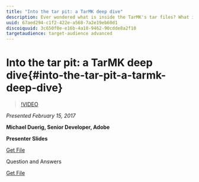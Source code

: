 ```yaml
---
title: "Into the tar pit: a TarMK deep dive"
description: Ever wondered what is inside the TarMK's tar files? What is a segment and what is a record? How segment store garbage collection works and why (or why not)? This session will answer these questions and many more. It will shed light on the inner working of the TarMK, its system requirements and performance characteristics. It will help participants to better understand and diagnose the cause of common problems and present tools and techniques for diagnosing and debugging. Finally there will be a preview of what new features and enhancements we are currently working on.
uuid: 67aed294-c1f2-422e-a568-7a2e19eb60d1
discoiquuid: 3c650f0e-e16b-4a18-9462-90cdde8a2f10
targetaudience: target-audience advanced
---
```


# Into the tar pit: a TarMK deep dive{#into-the-tar-pit-a-tarmk-deep-dive}

>[!VIDEO](https://video.tv.adobe.com/v/19138/?quality=9)

*Presented February 15, 2017*

**Michael Duerig, Senior Developer, Adobe**

**Presenter Slides**

[Get File](assets/aem-gems-tarmk-deep-dive.pptx)

Question and Answers

[Get File](assets/aem-gems-qandas-tarmk-deep-dive.pdf)
<!--
[Get back to the Overview](https://helpx.adobe.com/experience-manager/kt/eseminars/gems/aem-index.html)
-->
